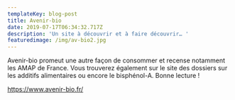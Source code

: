 ```yaml
---
templateKey: blog-post
title: Avenir-bio
date: 2019-07-17T06:34:32.717Z
description: 'Un site à découvrir et à faire découvrir… '
featuredimage: /img/av-bio2.jpg
---
```

Avenir-bio promeut une autre façon de consommer et recense notamment les AMAP de France. Vous trouverez également sur le site des dossiers sur les additifs alimentaires ou encore le bisphénol-A. Bonne lecture ! 

https://www.avenir-bio.fr/
